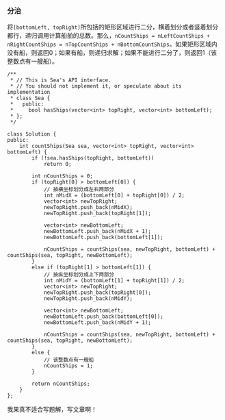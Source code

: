### 分治
将`[bottomLeft, topRight]`所包括的矩形区域进行二分，横着划分或者竖着划分都行，递归调用计算船舶的总数。那么，`nCountShips = nLeftCountShips + nRightCountShips = nTopCountShips + nBottomCountShips`。如果矩形区域内没有船，则返回0；如果有船，则递归求解；如果不能进行二分了，则返回1（该整数点有一艘船）。
```
/**
 * // This is Sea's API interface.
 * // You should not implement it, or speculate about its implementation
 * class Sea {
 *   public:
 *     bool hasShips(vector<int> topRight, vector<int> bottomLeft);
 * };
 */

class Solution {
public:
	int countShips(Sea sea, vector<int> topRight, vector<int> bottomLeft) {
		if (!sea.hasShips(topRight, bottomLeft))
			return 0;

		int nCountShips = 0;
		if (topRight[0] > bottomLeft[0]) {
			// 按横坐标划分成左右两部分
			int nMidX = (bottomLeft[0] + topRight[0]) / 2;
			vector<int> newTopRight;
			newTopRight.push_back(nMidX);
			newTopRight.push_back(topRight[1]);

			vector<int> newBottomLeft;
			newBottomLeft.push_back(nMidX + 1);
			newBottomLeft.push_back(bottomLeft[1]);

			nCountShips = countShips(sea, newTopRight, bottomLeft) + countShips(sea, topRight, newBottomLeft);
		}
		else if (topRight[1] > bottomLeft[1]) {
			// 按纵坐标划分成上下两部分
			int nMidY = (bottomLeft[1] + topRight[1]) / 2;
			vector<int> newTopRight;
			newTopRight.push_back(topRight[0]);
			newTopRight.push_back(nMidY);

			vector<int> newBottomLeft;
			newBottomLeft.push_back(bottomLeft[0]);
			newBottomLeft.push_back(nMidY + 1);

			nCountShips = countShips(sea, newTopRight, bottomLeft) + countShips(sea, topRight, newBottomLeft);
		}
		else {
			// 该整数点有一艘船
			nCountShips = 1;
		}

		return nCountShips;
	}
};
```
我果真不适合写题解，写文章啊！
